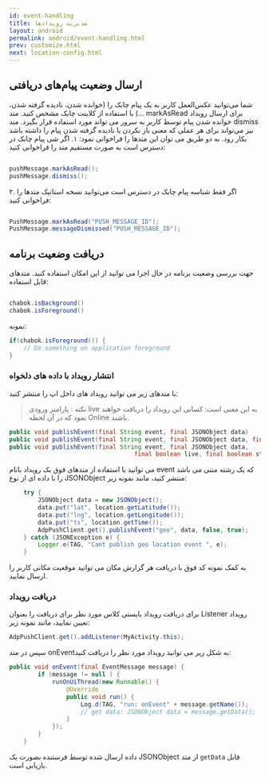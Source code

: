 ```yaml
---
id: event-handling
title: مدیریت رویدادها
layout: android
permalink: android/event-handling.html
prev: customize.html
next: location-config.html
---
```


## ارسال وضعیت پیام‌های دریافتی

شما می‌توانید عکس‌العمل کاربر به یک پیام چابک را (خوانده شدن، نادیده گرفته شدن، ...) با استفاده از کلاینت چابک مشخص کنید. 
متد markAsRead برای ارسال رویداد خوانده شدن پیام توسط کاربر به سرور می تواند مورد استفاده قرار بگیرد. 
متد dismiss نیز می‌تواند برای هر عملی که معنی باز نکردن یا نادیده گرفته شدن پیام را داشته باشد بکار رود. به دو طریق می توان این متدها را فراخوانی نمود:
۱. اگر شی پیام چابک در دسترس است به صورت مستقیم متد را فراخوانی کنید:

```java  

pushMessage.markAsRead();
pushMessage.dismiss();

```               
            
۲. اگر فقط شناسه پیام چابک در دسترس است می‌توانید نسخه استاتیک متد‌ها را فراخوانی کنید:

```java  

PushMessage.markAsRead("PUSH_MESSAGE_ID");
PushMessage.messageDismissed("PUSH_MESSAGE_ID");

```               
            
## دریافت وضعیت برنامه

جهت بررسی وضعیت برنامه در حال اجرا می توانید از این امکان استفاده کنید.
متدهای قابل استفاده:
```java

chabok.isBackground()
chabok.isForeground()
```

نمونه:

```java             
if(chabok.isForeground()) {
    // Do something on application foreground
}
```                
            
### انتشار رویداد با داده های دلخواه

با متدهای زیر می توانید رویداد های داخل اپ را منتشر کنید:

>نکته : پارامتر ورودی live به این معنی است: کسانی این رویداد را دریافت خواهند نمود که در آن لحظه Online باشند.

```java
public void publishEvent(final String event, final JSONObject data)
public void publishEvent(final String event, final JSONObject data, final boolean stateful)
public void publishEvent(final String event, final JSONObject data,
                                   final boolean live, final boolean stateful)

```
می توانید با استفاده از متدهای فوق یک رویداد بانام event که یک رشته متنی می باشد را با داده ای از نوع JSONObject منتشر کنید، مانند نمونه زیر:

```java
    try {
        JSONObject data = new JSONObject();
        data.put("lat", location.getLatitude());
        data.put("lng", location.getLongitude());
        data.put("ts", location.getTime());
        AdpPushClient.get().publishEvent("geo", data, false, true);
    } catch (JSONException e) {
        Logger.e(TAG, "Cant publish geo location event ", e);
    }
```
به کمک نمونه کد فوق با دریافت هر گزارش مکان می توانید موقعیت مکانی کاربر را ارسال نمایید.

### دریافت رویداد
برای دریافت رویداد بایستی کلاس مورد نظر برای دریافت را بعنوان Listener‌ رویداد تعیین نمایید، مانند نمونه زیر:

```java
AdpPushClient.get().addListener(MyActivity.this);
```

سپس در متد onEvent‌به شکل زیر می توانید رویداد مورد نظر را دریافت کنید:

```java
public void onEvent(final EventMessage message) {
        if (message != null ) {
            runOnUiThread(new Runnable() {
                @Override
                public void run() {
                    Log.d(TAG, "run: onEvent" + message.getName());
                    // get data: JSONObject data = message.getData();
                }
            });
        }
    }
```
داده ارسال شده توسط فرستنده بصورت یک JSONObject از متد `getData` قابل بازیابی است.
